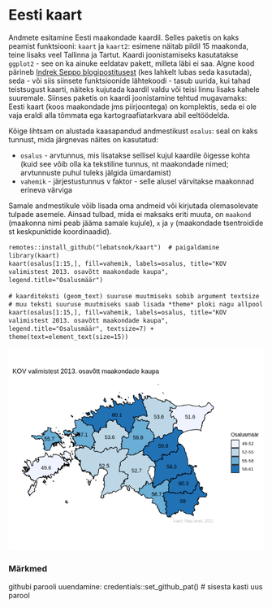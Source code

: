 # Eesti kaart

Andmete esitamine Eesti maakondade kaardil. Selles paketis on kaks peamist funktsiooni: `kaart` ja `kaart2`: esimene näitab pildil 15 maakonda, teine lisaks veel Tallinna ja Tartut. Kaardi joonistamiseks kasutatakse `ggplot2` - see on ka ainuke eeldatav pakett, milleta läbi ei saa. Algne kood pärineb [Indrek Seppo blogipostitusest](https://analyticsestonia.wordpress.com/2013/11/21/kuidas-teha-eesti-maakaarti-r-is/) (kes lahkelt lubas seda kasutada), seda - või siis siinsete funktsioonide lähtekoodi - tasub uurida, kui tahad teistsugust kaarti, näiteks kujutada kaardil valdu või teisi linnu lisaks kahele suuremale. Siinses paketis on kaardi joonistamine tehtud mugavamaks: Eesti kaart (koos maakondade jms piirjoontega) on komplektis, seda ei ole vaja eraldi alla tõmmata ega kartograafiatarkvara abil eeltöödelda.

Kõige lihtsam on alustada kaasapandud andmestikust `osalus`: seal on kaks tunnust, mida järgnevas näites on kasutatud:

* `osalus` - arvtunnus, mis lisatakse sellisel kujul kaardile õigesse kohta (kuid see võib olla ka tekstiline tunnus, nt maakondade nimed; arvtunnuste puhul tuleks jälgida ümardamist)
* `vahemik` - järjestustunnus v faktor - selle alusel värvitakse maakonnad erineva värviga

Samale andmestikule võib lisada oma andmeid või kirjutada olemasolevate tulpade asemele. Ainsad tulbad, mida ei maksaks eriti muuta, on `maakond` (maakonna nimi peab jääma samale kujule), `x` ja `y` (maakondade tsentroidide st keskpunktide koordinaadid).

```
remotes::install_github("lebatsnok/kaart")  # paigaldamine
library(kaart)
kaart(osalus[1:15,], fill=vahemik, labels=osalus, title="KOV valimistest 2013. osavõtt maakondade kaupa",  legend.title="Osalusmäär")

# kaarditeksti (geom_text) suuruse muutmiseks sobib argument textsize
# muu teksti suuruse muutmiseks saab lisada *theme* ploki nagu allpool
kaart(osalus[1:15,], fill=vahemik, labels=osalus, title="KOV valimistest 2013. osavõtt maakondade kaupa",  legend.title="Osalusmäär", textsize=7) + theme(text=element_text(size=15))
```

![](kaart.png)  

### Märkmed

githubi parooli uuendamine: credentials::set_github_pat() # sisesta kasti uus parool